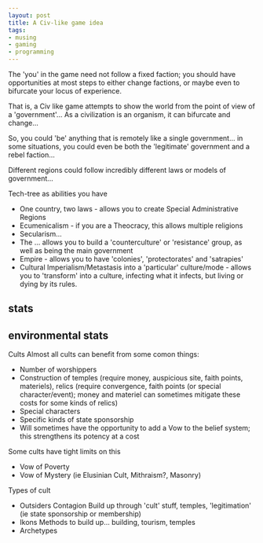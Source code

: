 ```yaml
---
layout: post
title: A Civ-like game idea
tags:
- musing
- gaming
- programming
---
```


The 'you' in the game need not follow a fixed faction; you should have opportunities at most steps to either change factions, or maybe even to bifurcate your locus of experience.

That is, a Civ like game attempts to show the world from the point of view of a 'government'... As a civilization is an organism, it can bifurcate and change...

So, you could 'be' anything that is remotely like a single government... in some situations, you could even be both the 'legitimate' government and a rebel faction...

Different regions could follow incredibly different laws or models of government...

Tech-tree as abilities you have
- One country, two laws - allows you to create Special Administrative Regions
- Ecumenicalism - if you are a Theocracy, this allows multiple religions
- Secularism...
- The ... allows you to build a 'counterculture' or 'resistance' group, as well as being the main government
- Empire - allows you to have 'colonies', 'protectorates' and 'satrapies'
- Cultural Imperialism/Metastasis into a 'particular' culture/mode - allows you to 'transform' into a culture, infecting what it infects, but living or dying by its rules.


stats
- 

environmental stats
- 



Cults
Almost all cults can benefit from some comon things:
- Number of worshippers
- Construction of temples (require money, auspicious site, faith points, materiels), relics (require convergence, faith points (or special character/event); money and materiel can sometimes mitigate these costs for some kinds of relics)
- Special characters
- Specific kinds of state sponsorship
- Will sometimes have the opportunity to add a Vow to the belief system; this strengthens its potency at a cost

Some cults have tight limits on this
- Vow of Poverty
- Vow of Mystery (ie Elusinian Cult, Mithraism?, Masonry)

Types of cult
- Outsiders
    Contagion
    Build up through 'cult' stuff, temples, 'legitimation' (ie state sponsorship or membership)
- Ikons
    Methods to build up... building, tourism, temples
- Archetypes

